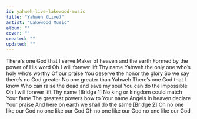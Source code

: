 ```yaml
---
id: yahweh-live-lakewood-music
title: "Yahweh (Live)"
artist: "Lakewood Music"
album: ""
cover: ""
created: ""
updated: ""
---
```


There's one God that I serve
Maker of heaven and the earth
Formed by the power of His word
Oh I will forever lift Thy name
Yahweh the only one who’s holy who’s worthy
Of our praise You deserve the honor the glory
So we say there’s no God greater
No one greater than Yahweh
There’s one God that I know
Who can raise the dead and save my soul
You can do the impossiblе
Oh I will forever lift Thy name
[Bridge 1]
No king or kingdom could match Your famе
The greatest powers bow to Your name
Angels in heaven declare Your praise
And here on earth we shall do the same
[Bridge 2]
Oh no one like our God no one like our God
Oh no one like our God no one like our God